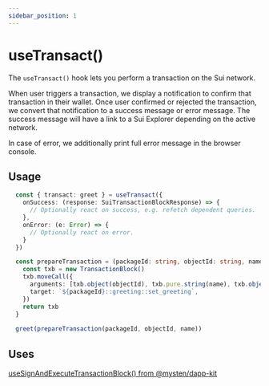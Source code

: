 ```yaml
---
sidebar_position: 1
---
```


# useTransact()

The `useTransact()` hook lets you perform a transaction on the Sui network.

When user triggers a transaction, we display a notification to confirm that transaction in their wallet.
Once user confirmed or rejected the transaction, we convert that notification to a success message or error message.
The success message will have a link to a Sui Explorer depending on the active network.

In case of error, we additionally print full error message in the browser console.

## Usage

```ts title="MyComponent.tsx"
  const { transact: greet } = useTransact({
    onSuccess: (response: SuiTransactionBlockResponse) => {
      // Optionally react on success, e.g. refetch dependent queries.
    },
    onError: (e: Error) => {
      // Optionally react on error.
    }
  })

  const prepareTransaction = (packageId: string, objectId: string, name: string) => {
    const txb = new TransactionBlock()
    txb.moveCall({
      arguments: [txb.object(objectId), txb.pure.string(name), txb.object('0x8')],
      target: `${packageId}::greeting::set_greeting`,
    })
    return txb
  }
 
  greet(prepareTransaction(packageId, objectId, name))
```

## Uses

[useSignAndExecuteTransactionBlock() from @mysten/dapp-kit](https://sdk.mystenlabs.com/dapp-kit/wallet-hooks/useSignAndExecuteTransactionBlock)
